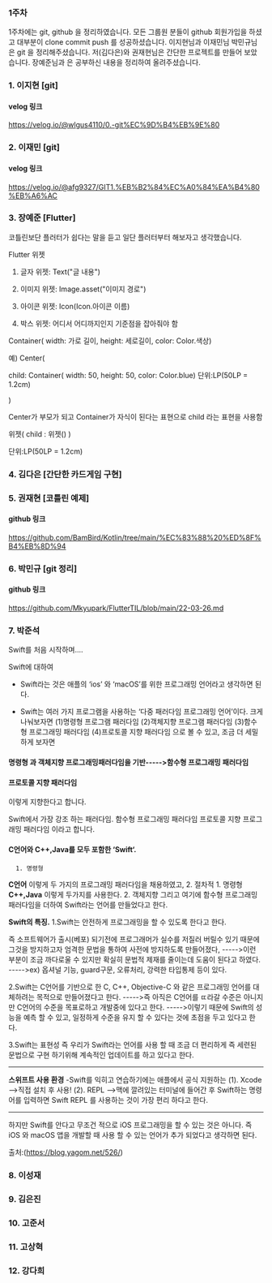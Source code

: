 
### 1주차
1주차에는 git, github 을 정리하였습니다. 모든 그룹원 분들이 github 회원가입을 하셨고 대부분이 clone commit push 를 성공하셨습니다. 이지현님과 이재민님 박민규님은 git 을 정리해주셨습니다. 저(김다은)와 권재현님은 간단한 프로젝트를 만들어 보았습니다. 장예준님과 은 공부하신 내용을 정리하여 올려주셨습니다.
### 1. 이지현 [git]
#### velog 링크
https://velog.io/@wlgus4110/0.-git%EC%9D%B4%EB%9E%80

### 2. 이재민 [git]
#### velog 링크
https://velog.io/@afg9327/GIT1.%EB%B2%84%EC%A0%84%EA%B4%80%EB%A6%AC

### 3. 장예준 [Flutter]

코틀린보단 플러터가 쉽다는 말을 듣고 일단 플러터부터 해보자고 생각했습니다.

Flutter 위젯

1. 글자 위젯: Text("글 내용")

2. 이미지 위젯: Image.asset("이미지 경로")

3. 아이콘 위젯: Icon(Icon.아이콘 이름)

4. 박스 위젯: 어디서 어디까지인지 기준점을 잡아줘야 함

Container( width: 가로 길이, height: 세로길이, color: Color.색상)

예) Center(

child: Container( width: 50, height: 50, color: Color.blue) 단위:LP(50LP = 1.2cm)

)

Center가 부모가 되고 Container가 자식이 된다는 표현으로 child 라는 표현을 사용함

위젯( child : 위젯() )

단위:LP(50LP = 1.2cm)

### 4. 김다은 [간단한 카드게임 구현]


### 5. 권재현 [코틀린 예제]
#### github 링크
https://github.com/BamBird/Kotlin/tree/main/%EC%83%88%20%ED%8F%B4%EB%8D%94

### 6. 박민규 [git 정리]
#### github 링크
https://github.com/Mkyupark/FlutterTIL/blob/main/22-03-26.md

### 7. 박준석

Swift를 처음 시작하며....

Swift에 대하여 

- Swift라는 것은 애플의 ‘ios’ 와 ‘macOS’를 위한 프로그래밍 언어라고 생각하면 된다.

- Swift는 여러 가지 프로그램을 사용하는 ‘다중 패러다임 프로그래밍 언어’이다. 크게 나눠보자면
(1)명령형 프로그램 패러다임
(2)객체지향 프로그램 패러다임
(3)함수형 프로그래밍 패러다임
(4)프로토콜 지향 패러다임
으로 볼 수 있고, 조금 더 세밀하게 보자면
#### 명령형 과 객체지향 프로그래밍패러다임을 기반----->함수형 프로그래밍 패러다임
#### 프로토콜 지향 패러다임
이렇게 지향한다고 합니다. 

Swift에서 가장 강조 하는 패러다임.
함수형 프로그래밍 패러다임
프로토콜 지향 프로그래밍 패러다임
이라고 합니다.

#### C언어와 C++,Java를 모두 포함한 ‘Swift‘.
      1. 명령형 
**C언어**         이렇게 두 가지의 프로그래밍 패러다임을 채용하였고,
      2. 절차적
         1. 명령형
**C++,Java**          이렇게 두가지를 사용한다.
         2. 객체지향
         그리고 여기에 함수형 프로그래밍 패러다임을 더하여 Swift라는 언어를 만들었다고 한다.

**Swift의 특징.**
1.Swift는 안전하게 프로그래밍을 할 수 있도록 한다고 한다.

즉 소프트웨어가 출시(베포) 되기전에 프로그래머가 실수를 저질러 버릴수 있기 때문에 그것을 방지하고자 엄격한 문법을 통하여 사전에 방지하도록 만들어졌다,
----->이런 부분이 조금 까다로울 수 있지만 확실히 문법적 제재를 줄이는데 도움이 된다고 하였다. 
----->ex) 옵셔널 기능, guard구문, 오류처리, 강력한 타입통제 등이 있다.

2.Swift는 C언어를 기반으로 한 C, C++, Objective-C 와 같은 프로그래밍 언어를 대체하려는 목적으로 만들어졌다고 한다. 
----->즉 아직은 C언어를 ㄸ라갈 수준은 아니지만 C언어의 수준을 목표로하고 개발중에 있다고 한다.
----->이렇기 때문에 Swift의 성능을 예측 할 수 있고, 일정하게 수준을 유지 할 수 있다는 것에 초점을 두고 있다고 한다.

3.Swift는 표현성 즉 우리가 Swift라는 언어를 사용 할 때 조금 더 편리하게 즉 세련된 문법으로 구현 하기위해 계속적인 업데이트를 하고 있다고 한다.

*****
**스위프트 사용 환경**
-Swift를 익히고 연습하기에는 애플에서 공식 지원하는 
(1). Xcode
-->직접 설치 후 사용!
(2). REPL 
-->맥에 깔려있는 터미널에 들어간 후 Swift하는 명령어를 입력하면 Swift REPL
를 사용하는 것이 가장 편리 하다고 한다.
*****
하지만 Swift를 안다고 무조건 적으로 iOS 프로그래밍을 할 수 있는 것은 아니다. 
즉 iOS 와 macOS 앱을 개발할 때 사용 할 수 있는 언어가 추가 되었다고 생각하면 된다.




 



출처:(https://blog.yagom.net/526/)

### 8. 이성재

### 9. 김은진

### 10. 고준서

### 11. 고상혁

### 12. 강다희
